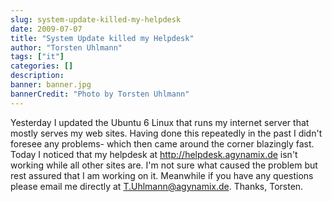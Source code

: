 ```yaml
---
slug: system-update-killed-my-helpdesk
date: 2009-07-07
title: "System Update killed my Helpdesk"
author: "Torsten Uhlmann"
tags: ["it"]
categories: []
description:
banner: banner.jpg
bannerCredit: "Photo by Torsten Uhlmann"
---
```


Yesterday I updated the Ubuntu 6 Linux that runs my internet server that mostly serves my web sites. Having done this repeatedly in the past I didn't foresee any problems- which then came around the corner blazingly fast. Today I noticed that my helpdesk at <http://helpdesk.agynamix.de> isn't working while all other sites are. I'm not sure what caused the problem but rest assured that I am working on it. Meanwhile if you have any questions please email me directly at <T.Uhlmann@agynamix.de>. Thanks, Torsten.

